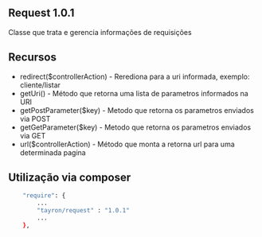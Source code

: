 ## Request 1.0.1

Classe que trata e gerencia informações de requisições


## Recursos
  - redirect($controllerAction) - Rerediona para a uri informada, exemplo: cliente/listar
  - getUri() - Método que retorna uma lista de parametros informados na URI
  - getPostParameter($key) - Metodo que retorna os parametros enviados via POST
  - getGetParameter($key) - Metodo que retorna os parametros enviados via GET 
  - url($controllerAction) - Método que monta a retorna url para uma determinada pagina
   


## Utilização via composer

```sh
    "require": {
        ...
        "tayron/request" : "1.0.1"
        ... 
    },    
```
